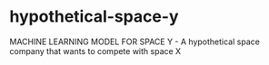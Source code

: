 # hypothetical-space-y
MACHINE LEARNING MODEL FOR SPACE Y - A hypothetical space company that wants to compete with space X

